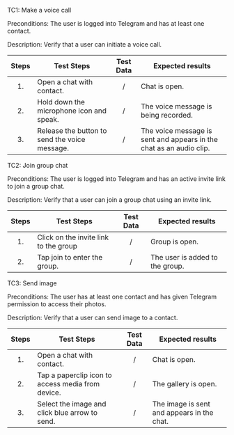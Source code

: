 TC1: Make a voice call

Preconditions: The user is logged into Telegram and has at least one contact.

Description: Verify that a user can initiate a voice call.

| Steps | Test Steps | Test Data | Expected results |
| :---: | ----- | :---: | ----- |
| 1\. | Open a chat with contact. | / | Chat is open. |
| 2\. | Hold down the microphone icon and speak. | / | The voice message is being recorded. |
| 3\. | Release the button to send the voice message. | / | The voice message is sent and appears in the chat as an audio clip. |

 

 

TC2: Join group chat

Preconditions: The user is logged into Telegram and has an active invite link to join a group chat.

Description: Verify that a user can join a group chat using an invite link.

| Steps | Test Steps | Test Data | Expected results |
| :---: | ----- | :---: | ----- |
| 1\. | Click on the invite link to the group | / | Group is open. |
| 2\. | Tap join to enter the group. | / | The user is added to the group. |

TC3: Send image

Preconditions: The user has at least one contact and has given Telegram permission to access their photos.

Description: Verify that a user can send image to a contact.

| Steps | Test Steps | Test Data | Expected results |
| :---: | ----- | :---: | ----- |
| 1\. | Open a chat with contact. | / | Chat is open. |
| 2\. | Tap a paperclip icon to access media from device. | / | The gallery is open. |
| 3\. | Select the image and click blue arrow to send. | / | The image is sent and appears in the chat. |

 

 

